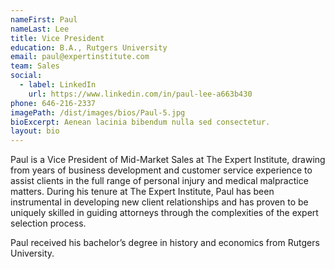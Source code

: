 ```yaml
---
nameFirst: Paul
nameLast: Lee
title: Vice President
education: B.A., Rutgers University
email: paul@expertinstitute.com
team: Sales
social:
  - label: LinkedIn
    url: https://www.linkedin.com/in/paul-lee-a663b430
phone: 646-216-2337
imagePath: /dist/images/bios/Paul-5.jpg
bioExcerpt: Aenean lacinia bibendum nulla sed consectetur.
layout: bio
---
```


<p>Paul is a Vice President of Mid-Market Sales at The Expert Institute, drawing from years of business development and customer service experience to assist clients in the full range of personal injury and medical malpractice matters. During his tenure at The Expert Institute, Paul has been instrumental in developing new client relationships and has proven to be uniquely skilled in guiding attorneys through the complexities of the expert selection process.</p>

<p>Paul received his bachelor’s degree in history and economics from Rutgers University.</p>